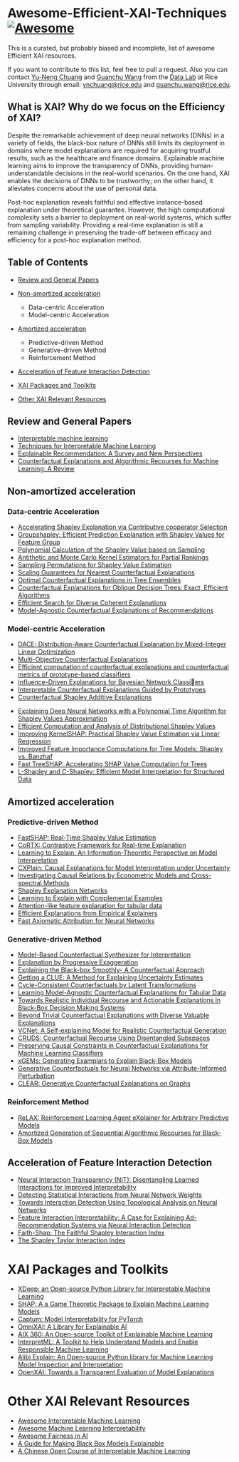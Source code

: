 # Awesome-Efficient-XAI-Techniques[![Awesome](https://cdn.rawgit.com/sindresorhus/awesome/d7305f38d29fed78fa85652e3a63e154dd8e8829/media/badge.svg)](https://github.com/sindresorhus/awesome)

This is a curated, but probably biased and incomplete, list of awesome Efficient XAI resources.

If you want to contribute to this list, feel free to pull a request. Also you can contact [Yu-Neng Chuang](https://www.linkedin.com/in/ync/) and [Guanchu Wang](https://guanchuwang.github.io/home/) from the [Data Lab](https://cs.rice.edu/~xh37/index.html) at Rice University through email: ynchuang@rice.edu and guanchu.wang@rice.edu.

## What is XAI? Why do we focus on the Efficiency of XAI?

Despite the remarkable achievement of deep neural networks (DNNs) in a variety of fields, the black-box nature of DNNs still limits its deployment in domains where model explanations are required for acquiring trustful results, such as the healthcare and finance domains.
Explainable machine learning aims to improve the transparency of DNNs, providing human-understandable decisions in the real-world scenarios.
On the one hand, XAI enables the decisions of DNNs to be trustworthy; on the other hand, it alleviates concerns about the use of personal data.

Post-hoc explanation reveals faithful and effective instance-based explanation under theoretical guarantee. 
However, the high computational complexity sets a barrier to deployment on real-world systems, which suffer from sampling variability. 
Providing a real-time explanation is still a remaining challenge in preserving the trade-off between efficacy and efficiency for a post-hoc explanation method.


## Table of Contents

* [Review and General Papers](#review-and-general-papers)

* [Non-amortized acceleration](#non-amortized-acceleration)
    * Data-centric Acceleration
    * Model-centric Acceleration

* [Amortized acceleration](#amortized-acceleration)
    * Predictive-driven Method
    * Generative-driven Method
    * Reinforcement Method

* [Acceleration of Feature Interaction Detection](#acceleration-of-feature-interaction-detection)
    
* [XAI Packages and Toolkits](#xai-packages-and-toolkits)


* [Other XAI Relevant Resources](#other-xai-relevant-resources)


## Review and General Papers

* [Interpretable machine learning](https://books.google.com/books?hl=zh-CN&lr=&id=jBm3DwAAQBAJ&oi=fnd&pg=PP1&ots=EgyQVlKBW-&sig=U-KcrXZmUOI3bMNahFWP2as6WEw#v=onepage&q&f=false)
* [Techniques for Interpretable Machine Learning](https://arxiv.org/pdf/1808.00033.pdf)
* [Explainable Recommendation: A Survey and New Perspectives](https://arxiv.org/pdf/1804.11192.pdf)
* [Counterfactual Explanations and Algorithmic Recourses for Machine Learning: A Review](https://arxiv.org/pdf/2010.10596.pdf)

## Non-amortized acceleration

### Data-centric Acceleration

* [Accelerating Shapley Explanation via Contributive cooperator Selection](https://arxiv.org/pdf/2206.08529.pdf)
* [Groupshapley: Efficient Prediction Explanation with Shapley Values for Feature Group](https://arxiv.org/pdf/2106.12228.pdf)
* [Polynomial Calculation of the Shapley Value based on Sampling](https://dl.acm.org/doi/10.1016/j.cor.2008.04.004)
* [Antithetic and Monte Carlo Kernel Estimators for Partial Rankings](https://arxiv.org/pdf/1807.00400.pdf)
* [Sampling Permutations for Shapley Value Estimation](https://www.jmlr.org/papers/volume23/21-0439/21-0439.pdf)
* [Scaling Guarantees for Nearest Counterfactual Explanations](https://arxiv.org/pdf/2010.04965.pdf)
* [Optimal Counterfactual Explanations in Tree Ensembles](https://arxiv.org/pdf/2106.06631.pdf)
* [Counterfactual Explanations for Oblique Decision Trees: Exact, Efficient Algorithms](https://arxiv.org/pdf/2103.01096.pdf)
* [Efficient Search for Diverse Coherent Explanations](https://arxiv.org/pdf/1901.04909.pdf)
* [Model-Agnostic Counterfactual Explanations of Recommendations](https://dl.acm.org/doi/fullHtml/10.1145/3450613.3456846)

### Model-centric Acceleration

* [DACE: Distribution-Aware Counterfactual Explanation by Mixed-Integer Linear Optimization](https://www.ijcai.org/proceedings/2020/0395.pdf)
* [Multi-Objective Counterfactual Explanations](https://arxiv.org/pdf/2004.11165.pdf)
* [Efficient computation of counterfactual explanations and counterfactual metrics of prototype-based classifiers](https://dl.acm.org/doi/abs/10.1016/j.neucom.2021.04.129)
* [Influence-Driven Explanations for Bayesian Network Classiers](https://arxiv.org/pdf/2012.05773.pdf)
* [Interpretable Counterfactual Explanations Guided by Prototypes](https://arxiv.org/pdf/1907.02584.pdf)
* [Counterfactual Shapley Additive Explanations](https://arxiv.org/pdf/2110.14270.pdf)
<!-- Approximation-driven -->
* [Explaining Deep Neural Networks with a Polynomial Time Algorithm for Shapley Values Approximation](https://arxiv.org/pdf/1903.10992.pdf)
* [Efficient Computation and Analysis of Distributional Shapley Values](https://arxiv.org/pdf/2007.01357.pdf)
* [Improving KernelSHAP: Practical Shapley Value Estimation via Linear Regression](https://arxiv.org/pdf/2012.01536.pdf)
* [Improved Feature Importance Computations for Tree Models: Shapley vs. Banzhaf](https://arxiv.org/pdf/2108.04126.pdf)
* [Fast TreeSHAP: Accelerating SHAP Value Computation for Trees](https://arxiv.org/pdf/2109.09847.pdf)
* [L-Shapley and C-Shapley: Efficient Model Interpretation for Structured Data](https://openreview.net/forum?id=S1E3Ko09F7)

## Amortized acceleration

### Predictive-driven Method

* [FastSHAP: Real-Time Shapley Value Estimation](https://arxiv.org/pdf/2107.07436.pdf)
* [CoRTX: Contrastive Framework for Real-time Explanation](https://openreview.net/forum?id=L2MUOUp0beo)
* [Learning to Explain: An Information-Theoretic Perspective on Model Interpretation](https://arxiv.org/pdf/1802.07814.pdf)
* [CXPlain: Causal Explanations for Model Interpretation under Uncertainty](https://arxiv.org/pdf/1910.12336.pdf)
* [Investigating Causal Relations by Econometric Models and Cross-spectral Methods](http://tyigit.bilkent.edu.tr/metrics2/read/Investigating%20%20Causal%20Relations%20by%20Econometric%20Models%20and%20Cross-Spectral%20Methods.pdf)
* [Shapley Explanation Networks](https://arxiv.org/pdf/2104.02297.pdf)
* [Learning to Explain with Complemental Examples](https://arxiv.org/pdf/1812.01280.pdf)
* [Attention-like feature explanation for tabular data](https://arxiv.org/pdf/2108.04855.pdf)
* [Efficient Explanations from Empirical Explainers](https://arxiv.org/pdf/2103.15429.pdf)
* [Fast Axiomatic Attribution for Neural Networks](https://arxiv.org/pdf/2111.07668.pdf)


### Generative-driven Method

* [Model-Based Counterfactual Synthesizer for Interpretation](https://arxiv.org/pdf/2106.08971.pdf)
* [Explanation by Progressive Exaggeration](https://arxiv.org/pdf/1911.00483.pdf)
* [Explaining the Black-box Smoothly- A Counterfactual Approach](https://arxiv.org/pdf/2101.04230.pdf)
* [Getting a CLUE: A Method for Explaining Uncertainty Estimates](https://arxiv.org/pdf/2006.06848.pdf)
* [Cycle-Consistent Counterfactuals by Latent Transformations](https://arxiv.org/pdf/2203.15064.pdf)
* [Learning Model-Agnostic Counterfactual Explanations for Tabular Data](https://arxiv.org/pdf/1910.09398.pdf)
* [Towards Realistic Individual Recourse and Actionable Explanations in Black-Box Decision Making Systems](https://arxiv.org/pdf/1907.09615.pdf)
* [Beyond Trivial Counterfactual Explanations with Diverse Valuable Explanations](https://arxiv.org/pdf/2103.10226.pdf)
* [VCNet: A Self-explaining Model for Realistic Counterfactual Generation](https://2022.ecmlpkdd.org/wp-content/uploads/2022/09/sub_633.pdf)
* [CRUDS: Counterfactual Recourse Using Disentangled Subspaces](https://finale.seas.harvard.edu/files/finale/files/cruds-_counterfactual_recourse_using_disentangled_subspaces.pdf)
* [Preserving Causal Constraints in Counterfactual Explanations for Machine Learning Classifiers](https://arxiv.org/pdf/1912.03277.pdf)
* [xGEMs: Generating Examplars to Explain Black-Box Models](https://arxiv.org/pdf/1806.08867.pdf)
* [Generative Counterfactuals for Neural Networks via Attribute-Informed Perturbation](https://arxiv.org/pdf/2101.06930.pdf)
* [CLEAR: Generative Counterfactual Explanations on Graphs](https://arxiv.org/pdf/2210.08443.pdf)


### Reinforcement Method

* [ReLAX: Reinforcement Learning Agent eXplainer for Arbitrary Predictive Models](https://arxiv.org/pdf/2110.11960.pdf)
* [Amortized Generation of Sequential Algorithmic Recourses for Black-Box Models](https://ojs.aaai.org/index.php/AAAI/article/view/20828)

## Acceleration of Feature Interaction Detection

* [Neural Interaction Transparency (NIT): Disentangling Learned Interactions for Improved Interpretability](https://proceedings.neurips.cc/paper/2018/file/74378afe5e8b20910cf1f939e57f0480-Paper.pdf)
* [Detecting Statistical Interactions from Neural Network Weights](https://arxiv.org/pdf/1705.04977.pdf)
* [Towards Interaction Detection Using Topological Analysis on Neural Networks](https://proceedings.neurips.cc/paper/2020/file/473803f0f2ebd77d83ee60daaa61f381-Paper.pdf)
* [Feature Interaction Interpretability: A Case for Explaining Ad-Recommendation Systems via Neural Interaction Detection](https://openreview.net/forum?id=BkgnhTEtDS)
* [Faith-Shap: The Faithful Shapley Interaction Index](https://arxiv.org/pdf/2203.00870.pdf)
* [The Shapley Taylor Interaction Index](http://proceedings.mlr.press/v119/sundararajan20a/sundararajan20a.pdf)


# XAI Packages and Toolkits

* [XDeep: an Open-source Python Library for Interpretable Machine Learning](https://github.com/datamllab/xdeep)
* [SHAP: A a Game Theoretic Package to Explain Machine Learning Models](https://github.com/slundberg/shap)
* [Captum: Model Interpretability for PyTorch](https://captum.ai/)
* [OmniXAI: A Library for Explainable AI](https://github.com/salesforce/OmniXAI)
* [AIX 360: An Open-source Toolkit of Explainable Machine Learning](https://aix360.mybluemix.net/)
* [InterpretML: A Toolkit to Help Understand Models and Enable Responsible Machine Learning](https://interpret.ml/)
* [Alibi Explain: An Open-source Python library for Machine Learning Model Inspection and Interpretation](https://github.com/SeldonIO/alibi)
* [OpenXAI: Towards a Transparent Evaluation of Model Explanations](https://github.com/AI4LIFE-GROUP/OpenXAI)

# Other XAI Relevant Resources

* [Awesome Interpretable Machine Learning](https://github.com/lopusz/awesome-interpretable-machine-learning)
* [Awesome Machine Learning Interpretability](https://github.com/jphall663/awesome-machine-learning-interpretability)
* [Awesome Fairness in AI](https://github.com/datamllab/awesome-fairness-in-ai)
* [A Guide for Making Black Box Models Explainable](https://christophm.github.io/interpretable-ml-book/)
* [A Chinese Open Course of Interpretable Machine Learning](https://github.com/TommyZihao/zihao_course/tree/main/XAI)
